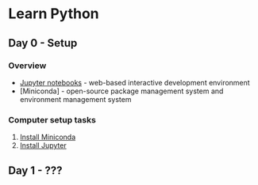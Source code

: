 # Learn Python

## Day 0 - Setup

### Overview

* [Jupyter notebooks](https://jupyter.org/) - web-based interactive development environment
* [Miniconda] - open-source package management system and environment management system

### Computer setup tasks

1. [Install Miniconda](https://conda.io/projects/conda/en/latest/user-guide/install/macos.html)
1. [Install Jupyter](https://jupyter.org/install) 

## Day 1 - ???

